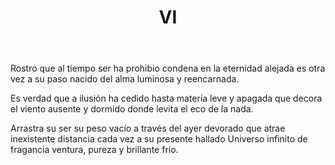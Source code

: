 ﻿---
title: VI
categories:
- 111 sonetos
---

Rostro que al tiempo ser ha prohibio
condena en la eternidad alejada
es otra vez a su paso nacido
del alma luminosa y reencarnada.

Es verdad que a ilusión ha cedido
hasta materia leve y apagada
que decora el viento ausente y dormido
donde levita el eco de la nada.

Arrastra su ser su peso vacío
a través del ayer devorado
que atrae inexistente distancia
cada vez a su presente hallado
Universo infinito de fragancia
ventura, pureza y brillante frío.